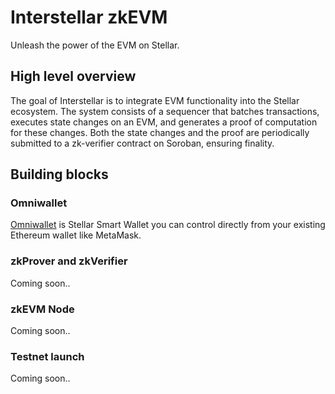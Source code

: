 # Interstellar zkEVM

Unleash the power of the EVM on Stellar.

## High level overview

The goal of Interstellar is to integrate EVM functionality into the Stellar ecosystem. The system consists of a sequencer that batches transactions, executes state changes on an EVM, and generates a proof of computation for these changes. Both the state changes and the proof are periodically submitted to a zk-verifier contract on Soroban, ensuring finality.

## Building blocks

### Omniwallet
[Omniwallet](https://github.com/mediorcre/stellar-omniwallet) is Stellar Smart Wallet you can control directly from your existing Ethereum wallet like MetaMask.

### zkProver and zkVerifier
Coming soon..

### zkEVM Node
Coming soon..

### Testnet launch
Coming soon..
